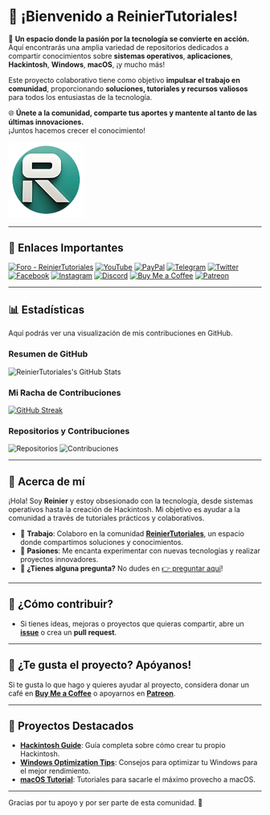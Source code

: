 # 🚀 **¡Bienvenido a ReinierTutoriales!**

🔧 **Un espacio donde la pasión por la tecnología se convierte en acción.**  
Aquí encontrarás una amplia variedad de repositorios dedicados a compartir conocimientos sobre **sistemas operativos**, **aplicaciones**, **Hackintosh**, **Windows**, **macOS**, ¡y mucho más!

Este proyecto colaborativo tiene como objetivo **impulsar el trabajo en comunidad**, proporcionando **soluciones, tutoriales y recursos valiosos** para todos los entusiastas de la tecnología.

🌐 **Únete a la comunidad, comparte tus aportes y mantente al tanto de las últimas innovaciones.**  
¡Juntos hacemos crecer el conocimiento!

<a href="https://www.reiniertutoriales.com/">
  <img src="https://github.com/ReinierTutoriales/ReinierTutoriales/blob/main/imagenes/Logo%20RT.png" width="150px" alt="ReinierTutoriales Logo">
</a>

---

## 🔗 **Enlaces Importantes**

[![Foro - ReinierTutoriales](https://img.shields.io/badge/Foro-181818?style=for-the-badge&logo=forum&logoColor=white)](https://www.reiniertutoriales.com/)
[![YouTube](https://img.shields.io/badge/YouTube-FF0000?style=for-the-badge&logo=youtube&logoColor=white)](https://youtube.com/c/ReinierTutoriales)
[![PayPal](https://img.shields.io/badge/PayPal-0070ba?style=for-the-badge&logo=paypal&logoColor=white)](https://www.paypal.com/paypalme/ReinierTutoriales)
[![Telegram](https://img.shields.io/badge/Telegram-0088cc?style=for-the-badge&logo=telegram&logoColor=white)](https://t.me/ReinierTutoriales)
[![Twitter](https://img.shields.io/badge/Twitter-1DA1F2?style=for-the-badge&logo=twitter&logoColor=white)](https://twitter.com/ReinierTutorial)
[![Facebook](https://img.shields.io/badge/Facebook-1877F2?style=for-the-badge&logo=facebook&logoColor=white)](https://www.facebook.com/ReinierTutoriales)
[![Instagram](https://img.shields.io/badge/Instagram-E4405F?style=for-the-badge&logo=instagram&logoColor=white)](https://www.instagram.com/reiniertutoriales/)
[![Discord](https://img.shields.io/badge/Discord-7289da?style=for-the-badge&logo=discord&logoColor=white)](https://discord.gg/pQcCDBMn)
[![Buy Me a Coffee](https://img.shields.io/badge/Buy%20Me%20a%20Coffee-ffdd00?style=for-the-badge&logo=buy-me-a-coffee&logoColor=black)](https://www.buymeacoffee.com/reiniertutoriales)
[![Patreon](https://img.shields.io/badge/Patreon-F96854?style=for-the-badge&logo=patreon&logoColor=white)](https://www.patreon.com/ReinierTutoriales)

---

## 📊 **Estadísticas**

Aquí podrás ver una visualización de mis contribuciones en GitHub. 

### **Resumen de GitHub**

![ReinierTutoriales's GitHub Stats](https://github-readme-stats.vercel.app/api?username=ReinierTutoriales&show_icons=true&bg_color=2F2F2F&title_color=FFB800&text_color=FFFFFF&icon_color=FFB800&hide_title=true&count_private=true&hide=prs)

### **Mi Racha de Contribuciones**

[![GitHub Streak](https://streak-stats.demolab.com?user=ReinierTutoriales&theme=radical&hide_border=true&locale=es&date_format=M%20j%5B%2C%20Y%5D)](https://git.io/streak-stats)

### **Repositorios y Contribuciones**

![Repositorios](https://img.shields.io/badge/Repositorios-${reposCount}-brightgreen?style=for-the-badge&logo=github&logoColor=white)
![Contribuciones](https://img.shields.io/badge/Contribuciones-${contributionsCount}-blue?style=for-the-badge&logo=github&logoColor=white)


---

## 👋 **Acerca de mí**

¡Hola! Soy **Reinier** y estoy obsesionado con la tecnología, desde sistemas operativos hasta la creación de Hackintosh. Mi objetivo es ayudar a la comunidad a través de tutoriales prácticos y colaborativos.

- 💼 **Trabajo**: Colaboro en la comunidad **[ReinierTutoriales](https://www.reiniertutoriales.com/)**, un espacio donde compartimos soluciones y conocimientos.
- 🧠 **Pasiones**: Me encanta experimentar con nuevas tecnologías y realizar proyectos innovadores.
- 💬 **¿Tienes alguna pregunta?** No dudes en [👉 preguntar aquí](https://github.com/ReinierTutoriales/ReinierTutoriales/issues)!

---

## 🤝 **¿Cómo contribuir?**

- Si tienes ideas, mejoras o proyectos que quieras compartir, abre un **[issue](https://github.com/ReinierTutoriales/ReinierTutoriales/issues)** o crea un **pull request**.

---

## 🙏 **¿Te gusta el proyecto? Apóyanos!**

Si te gusta lo que hago y quieres ayudar al proyecto, considera donar un café en **[Buy Me a Coffee](https://www.buymeacoffee.com/reiniertutoriales)** o apoyarnos en **[Patreon](https://www.patreon.com/ReinierTutoriales)**.

---

## 📌 **Proyectos Destacados**

- [**Hackintosh Guide**](https://github.com/ReinierTutoriales/Hackintosh): Guía completa sobre cómo crear tu propio Hackintosh.
- [**Windows Optimization Tips**](https://github.com/ReinierTutoriales/Windows-Tips): Consejos para optimizar tu Windows para el mejor rendimiento.
- [**macOS Tutorial**](https://github.com/ReinierTutoriales/macOS-Tutorials): Tutoriales para sacarle el máximo provecho a macOS.

---

Gracias por tu apoyo y por ser parte de esta comunidad. 💛
